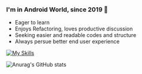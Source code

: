 ### I'm in Android World, since 2019 👋

- Eager to learn
- Enjoys Refactoring, loves productive discussion
- Seeking easier and readable codes and structure
- Always persue better end user experience

[![My Skills](https://skillicons.dev/icons?i=kotlin,androidstudio,firebase,bash,reactivex,figma,githubactions&theme=dark)](https://skillicons.dev)

![Anurag's GitHub stats](https://github-readme-stats.vercel.app/api?username=victory316&show_icons=true&theme=transparent)
